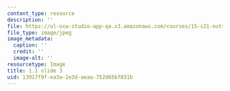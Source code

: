 ```yaml
---
content_type: resource
description: ''
file: https://ol-ocw-studio-app-qa.s3.amazonaws.com/courses/15-s21-nuts-and-bolts-of-business-plans-january-iap-2014/13917f9fea3a1e3daeaa752d65bf031b_Slide3.JPG
file_type: image/jpeg
image_metadata:
  caption: ''
  credit: ''
  image-alt: ''
resourcetype: Image
title: 1.1 slide 3
uid: 13917f9f-ea3a-1e3d-aeaa-752d65bf031b
---
```

